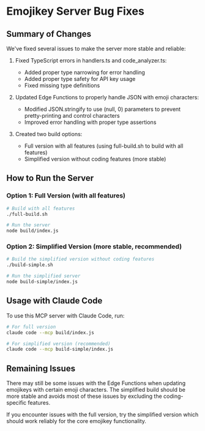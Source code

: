 # Emojikey Server Bug Fixes

## Summary of Changes

We've fixed several issues to make the server more stable and reliable:

1. Fixed TypeScript errors in handlers.ts and code_analyzer.ts:
   - Added proper type narrowing for error handling
   - Added proper type safety for API key usage
   - Fixed missing type definitions

2. Updated Edge Functions to properly handle JSON with emoji characters:
   - Modified JSON.stringify to use (null, 0) parameters to prevent pretty-printing and control characters
   - Improved error handling with proper type assertions

3. Created two build options:
   - Full version with all features (using full-build.sh to build with all features)
   - Simplified version without coding features (more stable)

## How to Run the Server

### Option 1: Full Version (with all features)

```bash
# Build with all features
./full-build.sh

# Run the server
node build/index.js
```

### Option 2: Simplified Version (more stable, recommended)

```bash
# Build the simplified version without coding features
./build-simple.sh

# Run the simplified server
node build-simple/index.js
```

## Usage with Claude Code

To use this MCP server with Claude Code, run:

```bash
# For full version
claude code --mcp build/index.js

# For simplified version (recommended)
claude code --mcp build-simple/index.js
```

## Remaining Issues

There may still be some issues with the Edge Functions when updating emojikeys with certain emoji characters. The simplified build should be more stable and avoids most of these issues by excluding the coding-specific features.

If you encounter issues with the full version, try the simplified version which should work reliably for the core emojikey functionality.